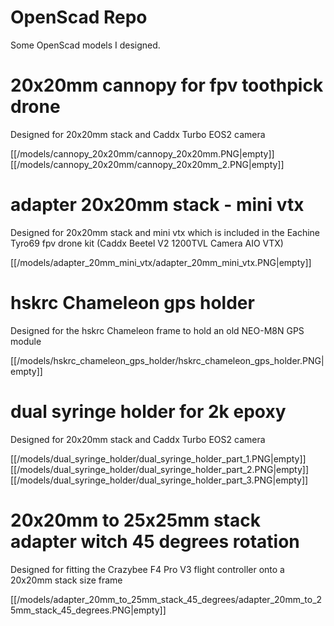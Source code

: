 # OpenScad Repo

Some OpenScad models I designed.

# 20x20mm cannopy for fpv toothpick drone

Designed for 20x20mm stack and Caddx Turbo EOS2 camera

[[/models/cannopy_20x20mm/cannopy_20x20mm.PNG|empty]]
[[/models/cannopy_20x20mm/cannopy_20x20mm_2.PNG|empty]]


# adapter 20x20mm stack - mini vtx 

Designed for 20x20mm stack and mini vtx which is included in the Eachine Tyro69 fpv drone kit (Caddx Beetel V2 1200TVL Camera AIO VTX)

[[/models/adapter_20mm_mini_vtx/adapter_20mm_mini_vtx.PNG|empty]]


# hskrc Chameleon gps holder

Designed for the hskrc Chameleon frame to hold an old NEO-M8N GPS module

[[/models/hskrc_chameleon_gps_holder/hskrc_chameleon_gps_holder.PNG|empty]]


# dual syringe holder for 2k epoxy

Designed for 20x20mm stack and Caddx Turbo EOS2 camera

[[/models/dual_syringe_holder/dual_syringe_holder_part_1.PNG|empty]]
[[/models/dual_syringe_holder/dual_syringe_holder_part_2.PNG|empty]]
[[/models/dual_syringe_holder/dual_syringe_holder_part_3.PNG|empty]]


# 20x20mm to 25x25mm stack adapter witch 45 degrees rotation

Designed for fitting the Crazybee F4 Pro V3 flight controller onto a 20x20mm stack size frame

[[/models/adapter_20mm_to_25mm_stack_45_degrees/adapter_20mm_to_25mm_stack_45_degrees.PNG|empty]]
